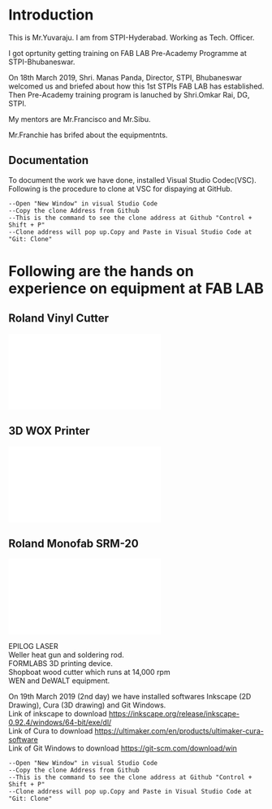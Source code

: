 # Introduction <br>
This is Mr.Yuvaraju. I am from STPI-Hyderabad. Working as Tech. Officer.<br>

I got oprtunity getting training on FAB LAB Pre-Academy Programme at STPI-Bhubaneswar.<br>

On 18th March 2019, Shri. Manas Panda, Director, STPI, Bhubaneswar welcomed us and briefed about how this 1st STPIs FAB LAB has established. Then Pre-Academy training program is lanuched by Shri.Omkar Rai, DG, STPI.<br>

My mentors are Mr.Francisco and Mr.Sibu.<br>

Mr.Franchie has brifed about the equipmentnts.<br>

## Documentation <br>
To document the work we have done, installed Visual Studio Codec(VSC). Following is the procedure to clone at VSC for dispaying at GitHub. <br>

    --Open "New Window" in visual Studio Code
    --Copy the clone Address from Github
    --This is the command to see the clone address at Github "Control + Shift + P"
    --Clone address will pop up.Copy and Paste in Visual Studio Code at "Git: Clone"

# Following are the hands on experience on equipment at FAB LAB <br>

## Roland Vinyl Cutter <br>
![About Roland vinyl Cutter (Click Here)](vinylcutter.md)<br>

## 3D WOX Printer <br>
![About 3D WOX Printer (Click here)](3dwoxprinter.md)<br>

## Roland Monofab SRM-20 <br>
![About Roland Monofab SRM-20 (Click here)](monofabSRM20.md)<br>

EPILOG LASER <br>
Weller heat gun and soldering rod.<br>
FORMLABS 3D printing device.<br>
Shopboat wood cutter which runs at 14,000 rpm<br>
WEN and DeWALT equipment.<br>

On 19th March 2019 (2nd day) we have installed softwares Inkscape (2D Drawing), Cura (3D drawing) and Git Windows.<br>
Link of inkscape to download https://inkscape.org/release/inkscape-0.92.4/windows/64-bit/exe/dl/ <br>
Link of Cura to download https://ultimaker.com/en/products/ultimaker-cura-software <br>
Link of Git Windows to download https://git-scm.com/download/win <br>

    --Open "New Window" in visual Studio Code
    --Copy the clone Address from Github
    --This is the command to see the clone address at Github "Control + Shift + P"
    --Clone address will pop up.Copy and Paste in Visual Studio Code at "Git: Clone"   

